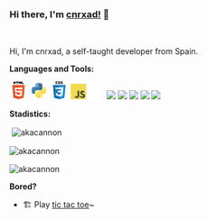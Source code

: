 ### Hi there, I'm [cnrxad!](https://cnrxad.github.io) 👋

<br />

Hi, I'm cnrxad, a self-taught developer from Spain.


**Languages and Tools:**  

<code><img height="32" src="https://raw.githubusercontent.com/devicons/devicon/master/icons/html5/html5-original-wordmark.svg"></code>
<code><img height="32" src="https://raw.githubusercontent.com/devicons/devicon/master/icons/python/python-original.svg"></code>
<code><img height="32" src="https://raw.githubusercontent.com/devicons/devicon/master/icons/css3/css3-original-wordmark.svg"></code>
<code><img height="28" src="https://raw.githubusercontent.com/devicons/devicon/master/icons/javascript/javascript-original.svg"></code>
<code><img height="28" src="https://raw.githubusercontent.com/devicons/devicon/1119b9f84c0290e0f0b38982099a2bd027a48bf1/icons/discordjs/discordjs-plain.svg"></code> 
<code><img height="28" src="https://img.shields.io/badge/Astro-FF5D01.svg?style=for-the-badge&logo=Astro&logoColor=white"></code>
<code><img height="28" src="https://img.shields.io/badge/Tailwind%20CSS-06B6D4.svg?style=for-the-badge&logo=Tailwind-CSS&logoColor=white"></code>
<code><img height="28" src="https://img.shields.io/badge/Visual%20Studio-5C2D91.svg?style=for-the-badge&logo=Visual-Studio&logoColor=white"></code>
<code><img height="28" src="https://img.shields.io/badge/Visual%20Studio%20Code-007ACC.svg?style=for-the-badge&logo=Visual-Studio-Code&logoColor=white"></code>
<code><img height="28" src="https://img.shields.io/badge/SQLite-07405E?style=for-the-badge&logo=sqlite&logoColor=white"></code>

 **Stadistics:**

<p>&nbsp;<img align="center" src="https://github-readme-stats.vercel.app/api?username=akacannon&show_icons=tru&locale=en" alt="akacannon" /></p>

<p><img align="center" src="https://github-readme-streak-stats.herokuapp.com/?user=akacannon&" alt="akacannon" /></p>

<p><img align="center" src="https://github-readme-stats.vercel.app/api/top-langs?username=akacannon&show_icons=true&locale=en&layout=compact" alt="akacannon" /></p>

**Bored?**

- 🏗 Play [tic tac toe](https://cnrxad.github.io/tictactoe/index.html)~
